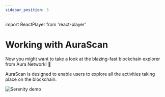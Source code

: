 ```yaml
---
sidebar_position: 3
---
```

import ReactPlayer from 'react-player'

# Working with AuraScan

Now you might want to take a look at the blazing-fast blockchain explorer from Aura Network! 🎉

AuraScan is designed to enable users to explore all the activities taking place on the blockchain.

![Serenity demo](/img/aurascan/serenity_demo.gif)